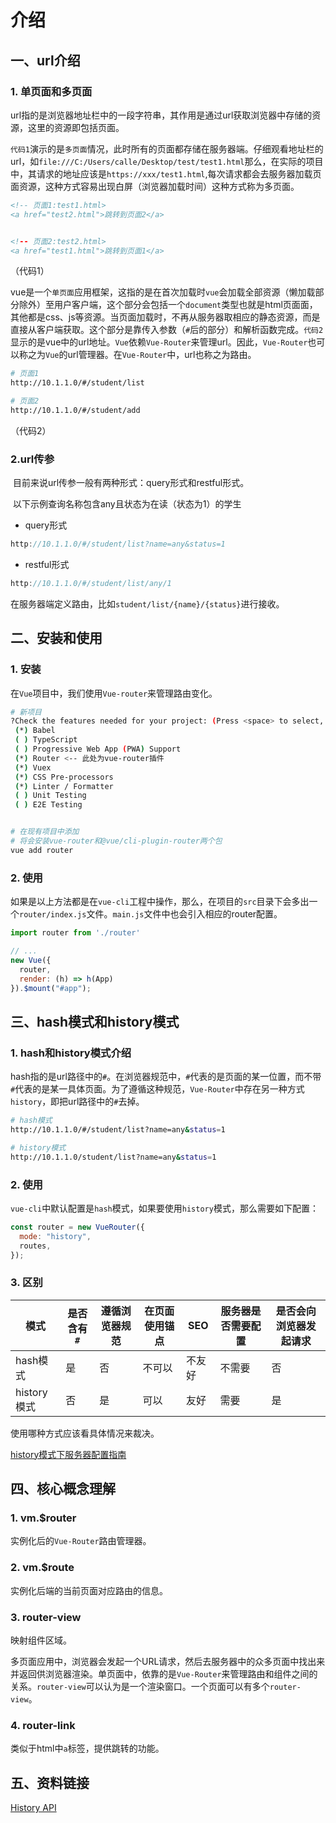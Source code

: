 # 介绍

## 一、url介绍

### 1. 单页面和多页面

​	url指的是浏览器地址栏中的一段字符串，其作用是通过url获取浏览器中存储的资源，这里的资源即包括页面。

​	`代码1`演示的是`多页面`情况，此时所有的页面都存储在服务器端。仔细观看地址栏的url，如`file:///C:/Users/calle/Desktop/test/test1.html`那么，在实际的项目中，其请求的地址应该是`https://xxx/test1.html`,每次请求都会去服务器加载页面资源，这种方式容易出现白屏（浏览器加载时间）这种方式称为多页面。

```html
<!-- 页面1:test1.html>
<a href="test2.html">跳转到页面2</a>


<!-- 页面2:test2.html>
<a href="test1.html">跳转到页面1</a>

```

  （代码1）

​	vue是一个`单页面`应用框架，这指的是在首次加载时`vue`会加载全部资源（懒加载部分除外）至用户客户端，这个部分会包括一个`document`类型也就是html页面面，其他都是css、js等资源。当页面加载时，不再从服务器取相应的静态资源，而是直接从客户端获取。这个部分是靠传入参数（`#`后的部分）和解析函数完成。`代码2`显示的是vue中的url地址。`Vue`依赖`Vue-Router`来管理url。因此，`Vue-Router`也可以称之为`Vue`的url管理器。在`Vue-Router`中，url也称之为路由。

```bash
# 页面1
http://10.1.1.0/#/student/list

# 页面2
http://10.1.1.0/#/student/add
```

（代码2）

### 2.url传参

​	目前来说url传参一般有两种形式：query形式和restful形式。

​	以下示例查询名称包含any且状态为在读（状态为1）的学生

- query形式

```js
http://10.1.1.0/#/student/list?name=any&status=1
```

- restful形式

```js
http://10.1.1.0/#/student/list/any/1
```

在服务器端定义路由，比如`student/list/{name}/{status}`进行接收。

## 二、安装和使用

### 1. 安装

在`Vue`项目中，我们使用`Vue-router`来管理路由变化。

```bash
# 新项目
?Check the features needed for your project: (Press <space> to select, <a> to toggle all, <i> to invert selection)
 (*) Babel
 ( ) TypeScript
 ( ) Progressive Web App (PWA) Support
 (*) Router <-- 此处为vue-router插件
 (*) Vuex 
 (*) CSS Pre-processors
 (*) Linter / Formatter
 ( ) Unit Testing
 ( ) E2E Testing


# 在现有项目中添加
# 将会安装vue-router和@vue/cli-plugin-router两个包
vue add router
```

### 2. 使用

如果是以上方法都是在`vue-cli`工程中操作，那么，在项目的`src`目录下会多出一个`router/index.js`文件。`main.js`文件中也会引入相应的router配置。

```js
import router from './router'

// ...
new Vue({
  router,
  render: (h) => h(App)
}).$mount("#app");
```

## 三、hash模式和history模式

### 1. hash和history模式介绍

hash指的是url路径中的`#`。在浏览器规范中，`#`代表的是页面的某一位置，而不带`#`代表的是某一具体页面。为了遵循这种规范，`Vue-Router`中存在另一种方式`history`，即把url路径中的`#`去掉。

```bash
# hash模式
http://10.1.1.0/#/student/list?name=any&status=1

# history模式
http://10.1.1.0/student/list?name=any&status=1
```

### 2. 使用

`vue-cli`中默认配置是`hash`模式，如果要使用`history`模式，那么需要如下配置：

```js
const router = new VueRouter({
  mode: "history",
  routes,
});
```

### 3. 区别

| 模式        | 是否含有`#` | 遵循浏览器规范 | 在页面使用锚点 | SEO    | 服务器是否需要配置 | 是否会向浏览器发起请求 |
| ----------- | ----------- | -------------- | -------------- | ------ | ------------------ | ---------------------- |
| hash模式    | 是          | 否             | 不可以         | 不友好 | 不需要             | 否                     |
| history模式 | 否          | 是             | 可以           | 友好   | 需要               | 是                     |

使用哪种方式应该看具体情况来裁决。

[history模式下服务器配置指南](https://router.vuejs.org/zh/guide/essentials/history-mode.html#后端配置例子)

## 四、核心概念理解

### 1. vm.$router

实例化后的`Vue-Router`路由管理器。

### 2. vm.$route

实例化后端的当前页面对应路由的信息。

### 3. router-view

映射组件区域。

多页面应用中，浏览器会发起一个URL请求，然后去服务器中的众多页面中找出来并返回供浏览器渲染。单页面中，依靠的是`Vue-Router`来管理路由和组件之间的关系。`router-view`可以认为是一个渲染窗口。一个页面可以有多个`router-view`。

### 4. router-link

类似于html中`a`标签，提供跳转的功能。

## 五、资料链接

[History API](https://developer.mozilla.org/zh-CN/docs/Web/API/History_API)